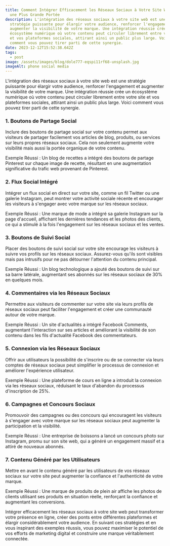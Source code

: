 ```yaml
---
title: Comment Intégrer Efficacement les Réseaux Sociaux à Votre Site Web pour
  une Plus Grande Portée
description: L'intégration des réseaux sociaux à votre site web est une
  stratégie puissante pour élargir votre audience, renforcer l'engagement et
  augmenter la visibilité de votre marque. Une intégration réussie crée un
  écosystème numérique où votre contenu peut circuler librement entre votre site
  et vos plateformes sociales, attirant ainsi un public plus large. Voici
  comment vous pouvez tirer parti de cette synergie.
date: 2023-12-12T15:52:38.642Z
tags:
  - post
image: /assets/images/blog/dole777-eqspi11rf68-unsplash.jpg
imageAlt: phone social media
---
```

L'intégration des réseaux sociaux à votre site web est une stratégie puissante pour élargir votre audience, renforcer l'engagement et augmenter la visibilité de votre marque. Une intégration réussie crée un écosystème numérique où votre contenu peut circuler librement entre votre site et vos plateformes sociales, attirant ainsi un public plus large. Voici comment vous pouvez tirer parti de cette synergie.

### 1. Boutons de Partage Social

Inclure des boutons de partage social sur votre contenu permet aux visiteurs de partager facilement vos articles de blog, produits, ou services sur leurs propres réseaux sociaux. Cela non seulement augmente votre visibilité mais aussi la portée organique de votre contenu.

Exemple Réussi : Un blog de recettes a intégré des boutons de partage Pinterest sur chaque image de recette, résultant en une augmentation significative du trafic web provenant de Pinterest.

### 2. Flux Social Intégré

Intégrer un flux social en direct sur votre site, comme un fil Twitter ou une galerie Instagram, peut montrer votre activité sociale récente et encourager les visiteurs à s'engager avec votre marque sur les réseaux sociaux.

Exemple Réussi : Une marque de mode a intégré sa galerie Instagram sur la page d'accueil, affichant les dernières tendances et les photos des clients, ce qui a stimulé à la fois l'engagement sur les réseaux sociaux et les ventes.

### 3. Boutons de Suivi Social

Placer des boutons de suivi social sur votre site encourage les visiteurs à suivre vos profils sur les réseaux sociaux. Assurez-vous qu'ils sont visibles mais pas intrusifs pour ne pas détourner l'attention du contenu principal.

Exemple Réussi : Un blog technologique a ajouté des boutons de suivi sur sa barre latérale, augmentant ses abonnés sur les réseaux sociaux de 30% en quelques mois.

### 4. Commentaires via les Réseaux Sociaux

Permettre aux visiteurs de commenter sur votre site via leurs profils de réseaux sociaux peut faciliter l'engagement et créer une communauté autour de votre marque.

Exemple Réussi : Un site d'actualités a intégré Facebook Comments, augmentant l'interaction sur ses articles et améliorant la visibilité de son contenu dans les fils d'actualité Facebook des commentateurs.

### 5. Connexion via les Réseaux Sociaux

Offrir aux utilisateurs la possibilité de s'inscrire ou de se connecter via leurs comptes de réseaux sociaux peut simplifier le processus de connexion et améliorer l'expérience utilisateur.

Exemple Réussi : Une plateforme de cours en ligne a introduit la connexion via les réseaux sociaux, réduisant le taux d'abandon du processus d'inscription de 25%.

### 6. Campagnes et Concours Sociaux

Promouvoir des campagnes ou des concours qui encouragent les visiteurs à s'engager avec votre marque sur les réseaux sociaux peut augmenter la participation et la visibilité.

Exemple Réussi : Une entreprise de boissons a lancé un concours photo sur Instagram, promu sur son site web, qui a généré un engagement massif et a attiré de nouveaux abonnés.

### 7. Contenu Généré par les Utilisateurs

Mettre en avant le contenu généré par les utilisateurs de vos réseaux sociaux sur votre site peut augmenter la confiance et l'authenticité de votre marque.

Exemple Réussi : Une marque de produits de plein air affiche les photos de clients utilisant ses produits en situation réelle, renforçant la confiance et augmentant les conversions.



Intégrer efficacement les réseaux sociaux à votre site web peut transformer votre présence en ligne, créer des ponts entre différentes plateformes et élargir considérablement votre audience. En suivant ces stratégies et en vous inspirant des exemples réussis, vous pouvez maximiser le potentiel de vos efforts de marketing digital et construire une marque véritablement connectée.